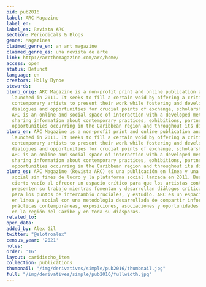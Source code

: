 ```yaml
---
pid: pub2016
label: ARC Magazine
label_en:
label_es: Revista ARC
section: Periodicals & Blogs
genre: Magazines
claimed_genre_en: an art magazine
claimed_genre_es: una revista de arte
link: http://arcthemagazine.com/arc/home/
access: open
status: Defunct
language: en
creators: Holly Bynoe
stewards:
blurb_orig: ARC Magazine is a non-profit print and online publication and social platform
  launched in 2011. It seeks to fill a certain void by offering a critical space for
  contemporary artists to present their work while fostering and developing critical
  dialogues and opportunities for crucial points of exchange, scholarship and study.
  ARC is an online and social space of interaction with a developed methodology of
  sharing information about contemporary practices, exhibitions, partnerships, and
  opportunities occurring in the Caribbean region and throughout its diasporas.
blurb_en: ARC Magazine is a non-profit print and online publication and social platform
  launched in 2011. It seeks to fill a certain void by offering a critical space for
  contemporary artists to present their work while fostering and developing critical
  dialogues and opportunities for crucial points of exchange, scholarship and study.
  ARC is an online and social space of interaction with a developed methodology of
  sharing information about contemporary practices, exhibitions, partnerships, and
  opportunities occurring in the Caribbean region and throughout its diasporas.
blurb_es: ARC Magazine (Revista ARC) es una publicación en línea y una plataforma
  social sin fines de lucro y la plataforma social lanzada en 2011. Busca llenar un
  cierto vacío al ofrecer un espacio crítico para que los artistas contemporáneos
  presenten su trabajo mientras fomentan y desarrollan diálogos críticos y oportunidades
  para los puntos de intercambio cruciales, y estudio. ARC es un espacio de interacción
  en línea y social con una metodología desarrollada de compartir información sobre
  prácticas contemporáneas, exposiciones, asociaciones y oportunidades que ocurren
  en la región del Caribe y en toda su diásporas.
related_to:
open_data:
added_by: Alex Gil
twitter: "@elotroalex"
census_year: '2021'
notes:
order: '16'
layout: caridischo_item
collection: publications
thumbnail: "/img/derivatives/simple/pub2016/thumbnail.jpg"
full: "/img/derivatives/simple/pub2016/fullwidth.jpg"
---
```

